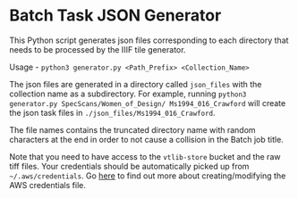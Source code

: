 # Batch Task JSON Generator

This Python script generates json files corresponding to each directory that needs to be processed by the IIIF tile generator.

Usage -
`python3 generator.py <Path_Prefix> <Collection_Name>`

The json files are generated in a directory called `json_files` with the collection name as a subdirectory. For example, running `python3 generator.py SpecScans/Women_of_Design/ Ms1994_016_Crawford` will create the json task files in `./json_files/Ms1994_016_Crawford`.

The file names contains the truncated directory name with random characters at the end in order to not cause a collision in the Batch job title.

Note that you need to have access to the `vtlib-store` bucket and the raw tiff files. Your credentials should be automatically picked up from `~/.aws/credentials`. Go [here](https://docs.aws.amazon.com/cli/latest/userguide/cli-configure-files.html) to find out more about creating/modifying the AWS credentials file.